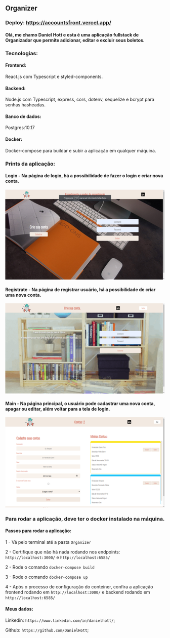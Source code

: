 ## Organizer

### Deploy: https://accountsfront.vercel.app/

#### Olá, me chamo Daniel Hott e esta é uma aplicação fullstack de Organizador que permite adicionar, editar e excluir seus boletos.

### Tecnologias: 

#### Frontend: 

React.js com Typescript e styled-components.

#### Backend:

Node.js com Typescript, express, cors, dotenv, sequelize e bcrypt para senhas hasheadas.

#### Banco de dados:

Postgres:10.17

#### Docker:

Docker-compose para buildar e subir a aplicação em qualquer máquina.

### Prints da aplicação:

#### Login -  Na página de login, há a possibilidade de fazer o login e criar nova conta.

![Web 1](https://github.com/DanielHott/imagens/blob/master/organizar_login.png)

#### Registrate -  Na página de registrar usuário, há a possibilidade de criar uma nova conta.

![Web 1](https://github.com/DanielHott/imagens/blob/master/organizar_cadastrate.png)

#### Main -  Na página principal, o usuário pode cadastrar uma nova conta, apagar ou editar, além voltar para a tela de login.

![Web 1](https://github.com/DanielHott/imagens/blob/master/organizar_main.png)


### Para rodar a aplicação, deve ter o docker instalado na máquina.

#### Passos para rodar a aplicação:

1 - Vá pelo terminal até a pasta `Organizer`

2 - Certifique que não há nada rodando nos endpoints: `http://localhost:3000/` e `http://localhost:6585/`

2 - Rode o comando `docker-compose build`

3 - Rode o comando `docker-compose up`

4 - Após o processo de configuração do conteiner, confira a aplicação frontend rodando em `http://localhost:3000/` e backend rodando em `http://localhost:6585/`

#### Meus dados:

Linkedin: `https://www.linkedin.com/in/danielhott/`;

Github: `https://github.com/DanielHott`;

